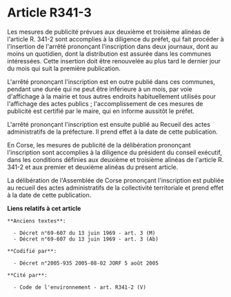 # Article R341-3

Les mesures de publicité prévues aux deuxième et troisième alinéas de l'article R. 341-2 sont accomplies à la diligence du
préfet, qui fait procéder à l'insertion de l'arrêté prononçant l'inscription dans deux journaux, dont au moins un quotidien,
dont la distribution est assurée dans les communes intéressées. Cette insertion doit être renouvelée au plus tard le dernier
jour du mois qui suit la première publication.

L'arrêté prononçant l'inscription est en outre publié dans ces communes, pendant une durée qui ne peut être inférieure à un
mois, par voie d'affichage à la mairie et tous autres endroits habituellement utilisés pour l'affichage des actes publics ;
l'accomplissement de ces mesures de publicité est certifié par le maire, qui en informe aussitôt le préfet.

L'arrêté prononçant l'inscription est ensuite publié au Recueil des actes administratifs de la préfecture. Il prend effet à
la date de cette publication.

En Corse, les mesures de publicité de la délibération prononçant l'inscription sont accomplies à la diligence du président du
conseil exécutif, dans les conditions définies aux deuxième et troisième alinéas de l'article R. 341-2 et aux premier et
deuxième alinéas du présent article.

La délibération de l'Assemblée de Corse prononçant l'inscription est publiée au recueil des actes administratifs de la
collectivité territoriale et prend effet à la date de cette publication.

**Liens relatifs à cet article**

	**Anciens textes**:

	  - Décret n°69-607 du 13 juin 1969 - art. 3 (M)
	  - Décret n°69-607 du 13 juin 1969 - art. 3 (Ab)

	**Codifié par**:

	  - Décret n°2005-935 2005-08-02 JORF 5 août 2005

	**Cité par**:

	  - Code de l'environnement - art. R341-2 (V)
